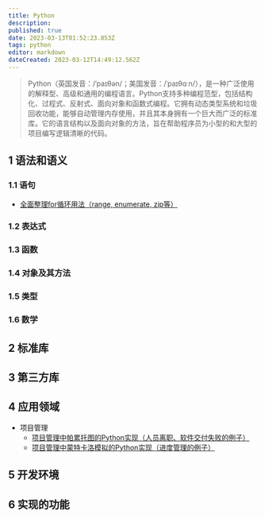 ```yaml
---
title: Python
description: 
published: true
date: 2023-03-13T01:52:23.853Z
tags: python
editor: markdown
dateCreated: 2023-03-12T14:49:12.562Z
---
```


> Python（英国发音：/ˈpaɪθən/；美国发音：/ˈpaɪθɑːn/），是一种广泛使用的解释型、高级和通用的编程语言。Python支持多种编程范型，包括结构化、过程式、反射式、面向对象和函数式编程。它拥有动态类型系统和垃圾回收功能，能够自动管理内存使用，并且其本身拥有一个巨大而广泛的标准库。它的语言结构以及面向对象的方法，旨在帮助程序员为小型的和大型的项目编写逻辑清晰的代码。

## 1 语法和语义

### 1.1 语句

- [全面整理for循环用法（range, enumerate, zip等）](/开发技术/python/语法语义/全面整理for循环用法)
### 1.2 表达式

### 1.3 函数

### 1.4 对象及其方法

### 1.5 类型

### 1.6 数学

## 2 标准库

## 3 第三方库

## 4 应用领域

- 项目管理
	- [项目管理中帕累托图的Python实现（人员离职、软件交付失败的例子）](/开发技术/python/应用实践/项目管理/项目管理中帕累托图的Python实现（人员离职、软件交付失败的例子）)
	- [项目管理中蒙特卡洛模拟的Python实现（进度管理的例子）](/zh/开发技术/python/应用实践/项目管理/项目管理中蒙特卡洛模拟的Python实现（进度管理的例子）)
## 5 开发环境

## 6 实现的功能
